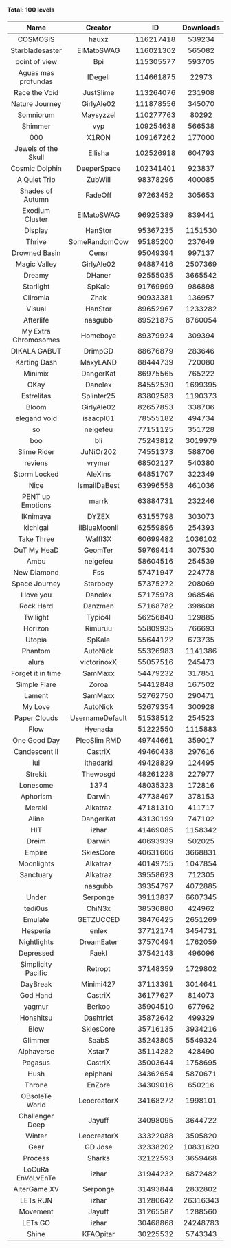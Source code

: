 #### Total: 100 levels

| Name | Creator | ID | Downloads | Likes |
|:---:|:---:|:---:|:---:|:---:|
| COSMOSIS | hauxz | 116217418 | 539234 | 36113
| Starbladesaster | ElMatoSWAG | 116021302 | 565082 | 53304
| point of view        | Bpi | 115305577 | 593705 | 47079
| Aguas mas profundas | IDegelI | 114661875 | 22973 | 1504
| Race the Void | JustSlime | 113264076 | 231908 | 11770
| Nature Journey | GirlyAle02 | 111878556 | 345070 | 19097
| Somniorum | Maysyzzel | 110277763 | 80292 | 4345
| Shimmer | vyp | 109254638 | 566538 | 47666
| 000 | X1RON | 109167262 | 177000 | 7443
| Jewels of the Skull | Ellisha | 102526918 | 604793 | 27012
| Cosmic Dolphin | DeeperSpace | 102341401 | 923837 | 71934
| A Quiet Trip | ZubWill | 98378296 | 400085 | 33343
| Shades of Autumn | FadeOff | 97263452 | 305653 | 17855
| Exodium Cluster | ElMatoSWAG | 96925389 | 839441 | 88300
| Display | HanStor | 95367235 | 1151530 | 103311
| Thrive | SomeRandomCow | 95185200 | 237649 | 15940
| Drowned Basin | Censr | 95049394 | 997137 | 96755
| Magic Valley | GirlyAle02 | 94887416 | 2507369 | 253577
| Dreamy | DHaner | 92555035 | 3665542 | 333722
| Starlight | SpKale | 91769999 | 986898 | 102101
| Cliromia | Zhak | 90933381 | 136957 | 12161
| Visual | HanStor | 89652967 | 1233282 | 100889
| Afterlife | nasgubb | 89521875 | 8760054 | 542284
| My Extra Chromosomes | Homeboye | 89379924 | 309394 | 22738
| DIKALA GABUT | DrimpGD | 88676879 | 283646 | 18145
| Karting Dash | MaxyLAND | 88444739 | 720080 | 55777
| Minimix | DangerKat | 86975565 | 765222 | 68768
| OKay | Danolex | 84552530 | 1699395 | 145176
| Estrelitas | Splinter25 | 83802583 | 1190373 | 104938
| Bloom | GirlyAle02 | 82657853 | 338706 | 30555
| elegand void | isaacpl01 | 78555182 | 494734 | 32379
| so | neigefeu | 77151125 | 351728 | 29982
| boo | bli | 75243812 | 3019979 | 227877
| Slime Rider | JuNiOr202 | 74551373 | 588706 | 32449
| reviens | vrymer | 68502127 | 540380 | 33964
| Storm Locked | AleXins | 64851707 | 322349 | 25136
| Nice | IsmailDaBest | 63996558 | 461036 | 26373
| PENT up Emotions | marrk | 63884731 | 232246 | 15370
| IKnimaya | DYZEX | 63155798 | 303073 | 21103
| kichigai | iIBlueMoonIi | 62559896 | 254393 | 11515
| Take Three | Waffl3X | 60699482 | 1036102 | 91149
| OuT My HeaD | GeomTer | 59769414 | 307530 | 21313
| Ambu | neigefeu | 58604516 | 254539 | 23932
| New Diamond | Fss | 57471947 | 224778 | 16886
| Space Journey | Starbooy | 57375272 | 208069 | 15430
| I love you | Danolex | 57175978 | 968546 | 104609
| Rock Hard | Danzmen | 57168782 | 398608 | 32939
| Twilight | Typic4l | 56256840 | 129885 | 10661
| Horizon | Rimuruu | 55809935 | 766693 | 83068
| Utopia | SpKale | 55644122 | 673735 | 67688
| Phantom | AutoNick | 55326983 | 1141386 | 77545
| alura | victorinoxX | 55057516 | 245473 | 19639
| Forget it in time | SamMaxx | 54479232 | 317851 | 25639
| Simple Flare | Zoroa | 54412848 | 167502 | 22996
| Lament | SamMaxx | 52762750 | 290471 | 34077
| My Love | AutoNick | 52679354 | 300928 | 30248
| Paper Clouds | UsernameDefault | 51538512 | 254523 | 31659
| Flow | Hyenada | 51222550 | 1115883 | 120735
| One Good Day | PleoSlim RMD | 49744661 | 359017 | 38599
| Candescent II | CastriX | 49460438 | 297616 | 38520
| iui | ithedarki | 49428829 | 124495 | 17823
| Strekit | Thewosgd | 48261228 | 227977 | 31761
| Lonesome | 1374 | 48035323 | 172816 | 22596
| Aphorism | Darwin | 47738497 | 378153 | 48615
| Meraki | Alkatraz | 47181310 | 411717 | 47940
| Aline | DangerKat | 43130199 | 747102 | 78178
| HIT | izhar | 41469085 | 1158342 | 114251
| Dreim | Darwin | 40693939 | 502025 | 60172
| Empire | SkiesCore | 40631606 | 3668831 | 335996
| Moonlights | Alkatraz | 40149755 | 1047854 | 84691
| Sanctuary | Alkatraz | 39558623 | 712305 | 90137
|   | nasgubb | 39354797 | 4072885 | 290266
| Under | Serponge | 39113837 | 6607345 | 555606
| tedi0us | ChiN3x | 38536880 | 424962 | 53872
| Emulate | GETZUCCED | 38476425 | 2651269 | 245327
| Hesperia | enlex | 37712174 | 3454731 | 239576
| Nightlights | DreamEater | 37570494 | 1762059 | 159460
| Depressed | FaekI | 37542143 | 496096 | 67418
| Simplicity Pacific | Retropt | 37148359 | 1729802 | 179328
| DayBreak | Minimi427 | 37113391 | 3014641 | 299227
| God Hand | CastriX | 36177627 | 814073 | 102259
| yagmur | Berkoo | 35904510 | 677962 | 85314
| Honshitsu | Dashtrict | 35872642 | 499329 | 80471
| Blow | SkiesCore | 35716135 | 3934216 | 369684
| Glimmer | SaabS | 35243805 | 5549324 | 428722
| Alphaverse | Xstar7 | 35114282 | 428490 | 72105
| Pegasus | CastriX | 35003644 | 1758695 | 208458
| Hush | epiphani | 34362654 | 5870671 | 466120
| Throne | EnZore | 34309016 | 650216 | 96263
| OBsoleTe World | LeocreatorX | 34168272 | 1998101 | 193733
| Challenger Deep | Jayuff | 34098095 | 3644722 | 206172
| Winter | LeocreatorX | 33322088 | 3505820 | 343757
| Gear | GD Jose | 32338202 | 10831620 | 1307642
| Process | Sharks | 32122593 | 3659468 | 446284
| LoCuRa EnVoLvEnTe | izhar | 31944232 | 6872482 | 705021
| AlterGame XV | Serponge | 31493844 | 2832802 | 245110
| LETs  RUN | izhar | 31280642 | 26316343 | 2584183
| Movement | Jayuff | 31265587 | 1288560 | 147204
| LETs GO | izhar | 30468868 | 24248783 | 2177259
| Shine | KFAOpitar | 30225532 | 5743343 | 621280
